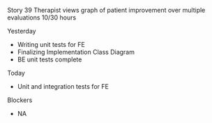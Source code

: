 Story 39 Therapist views graph of patient improvement over multiple evaluations
10/30 hours

Yesterday
- Writing unit tests for FE
- Finalizing Implementation Class Diagram
- BE unit tests complete

Today
- Unit and integration tests for FE

Blockers
- NA
